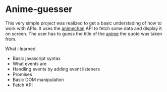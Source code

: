 # Anime-guesser

This very simple project was realized to get a basic understading of how to work with APIs. It uses the [animechan](https://animechan.vercel.app/) API to fetch some data and display it on screen. The user has to guess the title of the [anime](https://it.wikipedia.org/wiki/Anime) the quote was taken from. 

What i learned
- Basic javascript syntax
- What events are
- Handling events by adding event listeners
- Promises 
- Basic DOM manipulation
- Fetch API  